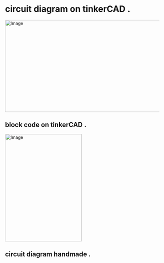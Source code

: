 <h1 >circuit diagram on tinkerCAD .</h1>
<img align="top-right" width="550" height="300" alt="Image" src="https://github.com/user-attachments/assets/c7971088-4cd1-4576-98b3-2311bb3f5c20" />
<h2 > block code on tinkerCAD  .</h2>
<img width="250" height="350" alt="Image" src="https://github.com/user-attachments/assets/d57be37f-5ff3-4472-8a73-686255d891eb" />
<h2 >circuit diagram handmade  .</h2>
